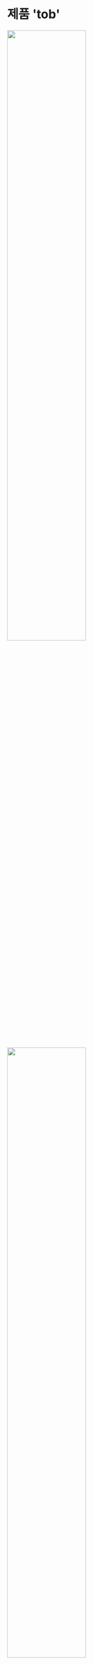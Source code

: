 # 제품 'tob'

<img src=https://user-images.githubusercontent.com/42813286/59561567-09a9ec00-905d-11e9-8f66-dd32903b661b.jpg width="60%" height="60%">
<img src=https://user-images.githubusercontent.com/42813286/59561626-863cca80-905d-11e9-8023-bb90d83c58c0.jpg width="60%" height="60%">
<img src=https://user-images.githubusercontent.com/42813286/59561600-51c90e80-905d-11e9-906a-3ead382923e5.jpg width="60%" height="60%">
<img src=https://user-images.githubusercontent.com/42813286/59561634-9b195e00-905d-11e9-9367-7aff030f07c3.jpg width="60%" height="60%">
<img src=https://user-images.githubusercontent.com/42813286/59561646-a8cee380-905d-11e9-9bbe-283de714273f.jpg width="60%" height="60%">
<img src=https://user-images.githubusercontent.com/42813286/59561947-fe58bf80-9060-11e9-96f4-2029513e6b4f.png width="60%" height="60%">
1. 층층이 끼워지는 부분이 레이저 커팅으로 조금 더 태워져 두께가 달라져 헐거워지는 문제가 있다. 레이저 커팅을 하면서 생기는 오차를 고려해야 한다.   
2. 서로 다른 면을 결합하는 부분이 너무 좁은 간격으로 만들어 단단히 결합되기 위해서는 다른 장치를 유지해야 한다.     
3. 글씨를 파내기 위해서는 ㅁ,ㅂ,ㅇ,ㅍ,ㅎ과 같은 자음의 이어지는 부분을 고려하여 이음선을 만들어 주어야 한다.       
4. 곡선 부분을 표현하기 위해 총 길이를 예상하여 측정하여야 하는데 우리의 도면 같은 경우에는 정확한 원주의 일부 길이를 측정하기 어렵다. 그리하여 우리는 먼저 몸체 부분을 커팅하여 구부러진 부분을 감싸 실측하였다.  

-------------------------------------
# 앱 '오늘'

<img src=https://user-images.githubusercontent.com/42813286/59560988-3eb24080-9055-11e9-9481-c931f27a93a6.png width="60%" height="60%">

1. 미세먼지      
  국가공공데이터를 활용해 미세먼지 데이터를 실시간으로 불러와 상황에 맞는 디자인 인터렉션과 경고 문구를 띄워준다.
2. 실내정보  
  실내 미세먼지 측정 IoT 기기인 'Tob'와 연동하여 실내 미세먼지 데이터를 직접 받아와 실내 공기 정보에 대한 안내 문구를 띄워준다.
3. 위젯설정      
   사용자가 바깥 미세먼지 정보를 빠르고 편하게 알 수 있도록 심플하면서 직관적인 위젯 기능을 제공한다. 위젯에 사용될 아이콘 스타일이나 색상, 글씨크기를 조절할 수 있다.
4. 제품설정      
  사용하는 제품과 연동하여 on/off를 원격 조정한다. 또한, 조명의 색상 타입도 조절이 가능하다.

* __Marvel prototype__
['오늘' 체험해보기](https://marvelapp.com/5hh4jj6 'marvelapp')


